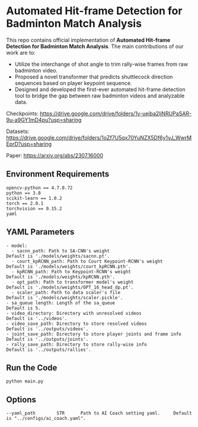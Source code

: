 # Automated Hit-frame Detection for Badminton Match Analysis
This repo contains official implementation of <strong>Automated Hit-frame Detection for Badminton Match Analysis</strong>.
The main contributions of our work are to:
  - Utilize the interchange of shot angle to trim rally-wise frames from raw badminton video.
  - Proposed a novel transformer that predicts shuttlecock direction sequences based on player keypoint sequence.
  - Designed and developed the first-ever automated hit-frame detection tool to bridge the gap between raw badminton videos and analyzable data.

Checkpoints: https://drive.google.com/drive/folders/1v-uejba2ljNRUPaSAR-9u-a9GY1mD4pu?usp=sharing

Datasets: https://drive.google.com/drive/folders/1oZf7U5qx70YuNZX5Df6y1vJ_WwrMEprD?usp=sharing

Paper: https://arxiv.org/abs/2307.16000

## Environment Requirements
```
opencv-python == 4.7.0.72
python == 3.8
scikit-learn == 1.0.2
torch == 2.0.1
torchvision == 0.15.2
yaml
```
## YAML Parameters
```
- model:
  - sacnn_path: Path to SA-CNN's weight                               Default is './models/weights/sacnn.pt'.
  - court_kpRCNN_path: Path to Court Keypoint-RCNN's weight           Default is './models/weights/court_kpRCNN.pth'.
  - kpRCNN_path: Path to Keypoint-RCNN's weight                       Default is './models/weights/kpRCNN.pth'.
  - opt_path: Path to transformer model's weight                      Default is './models/weights/OPT_16_head_dp.pt'.
  - scaler_path: Path to data scaler's file                           Default is './models/weights/scaler.pickle'.
- sa_queue length: Length of the sa_queue                             Default is 5.
- video_directory: Directory with unresolved videos                   Default is '../videos'.
- video_save_path: Directory to store resolved videos                 Default is '../outputs/videos'.
- joint_save_path: Directory to store player joints and frame info    Default is '../outputs/joints'.
- rally_save_path: Directory to store rally-wise info                 Default is '../outputs/rallies'.
```
## Run the Code
```
python main.py
```
## Options
```
--yaml_path        STR      Path to AI Coach setting yaml.     Default is "../configs/ai_coach.yaml".
```
